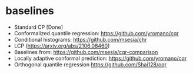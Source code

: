 # baselines

- Standard CP [Done]
- Conformalized quantile regression: https://github.com/yromano/cqr
- Conditional histograms: https://github.com/msesia/chr
- LCP (https://arxiv.org/abs/2106.08460) 
- Baselines from: https://github.com/msesia/cqr-comparison 
- Locally adaptive conformal prediction: https://github.com/yromano/cqr 
- Orthogonal quantile regression https://github.com/Shai128/oqr

